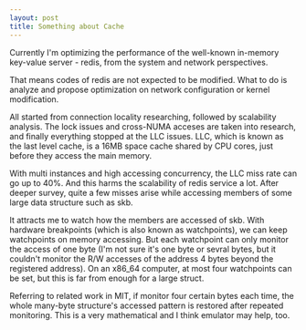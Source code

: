 ```yaml
---
layout: post
title: Something about Cache
---
```


Currently I'm optimizing the performance of the well-known in-memory key-value server - redis, from the system and network perspectives.

<!--more-->

That means codes of redis are not expected to be modified. What to do is analyze and propose optimization on network configuration or kernel modification.

All started from connection locality researching, followed by scalability analysis. The lock issues and cross-NUMA acceses are taken into research, and finally everything stopped at the LLC issues. LLC, which is known as the last level cache, is a 16MB space cache shared by CPU cores, just before they access the main memory.

With multi instances and high accessing concurrency, the LLC miss rate can go up to 40%. And this harms the scalability of redis service a lot. After deeper survey, quite a few misses arise while accessing members of some large data structure such as skb.

It attracts me to watch how the members are accessed of skb. With hardware breakpoints (which is also known as watchpoints), we can keep watchpoints on memory accessing. But each watchpoint can only monitor the access of one byte (I'm not sure it's one byte or sevral bytes, but it couldn't monitor the R/W accesses of the address 4 bytes beyond the registered address). On an x86_64 computer, at most four watchpoints can be set, but this is far from enough for a large struct.

Referring to related work in MIT, if monitor four certain bytes each time, the whole many-byte structure's accessed pattern is restored after repeated monitoring. This is a very mathematical and I think emulator may help, too.
